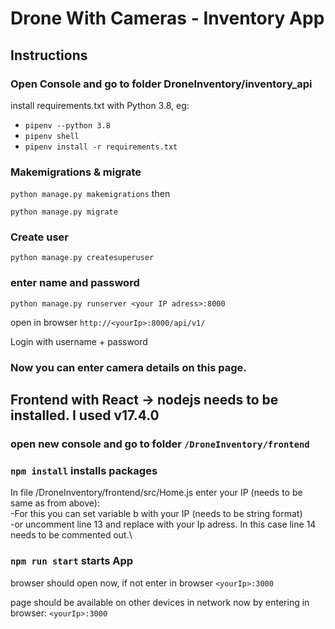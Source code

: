 ﻿# Drone With Cameras - Inventory App


## Instructions


### Open Console and go to folder DroneInventory/inventory_api 

install requirements.txt with Python 3.8, eg:
- ```pipenv --python 3.8```
- ```pipenv shell```
- ```pipenv install -r requirements.txt```



### Makemigrations & migrate

```python manage.py makemigrations```
then

```python manage.py migrate```


### Create user
```python manage.py createsuperuser```

### enter name and password


```python manage.py runserver <your IP adress>:8000```


open in browser 
```http://<yourIp>:8000/api/v1/```


Login with username + password

### Now you can enter camera details on this page.



## Frontend with React -> nodejs needs to be installed. I used v17.4.0

### open new console and go to folder ```/DroneInventory/frontend```


### ```npm install``` installs packages

In file /DroneInventory/frontend/src/Home.js enter your IP (needs to be same as <youIp> from above): \
-For this you can set variable b with your IP (needs to be string format) \
-or uncomment line 13 and replace  <youIp> with your Ip adress. In this case line 14 needs to be commented out.\


### ```npm run start```  starts App

browser should open now, if not enter in browser ```<yourIp>:3000``` 

page should be available on other devices in network now by entering in browser: ```<yourIp>:3000```
